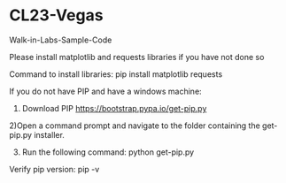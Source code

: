 # CL23-Vegas
Walk-in-Labs-Sample-Code

Please install matplotlib and requests libraries if you have not done so

Command to install libraries:
pip install matplotlib requests

If you do not have PIP and have a windows machine:
1) Download PIP
https://bootstrap.pypa.io/get-pip.py

2)Open a command prompt and navigate to the folder containing the get-pip.py installer.

3) Run the following command:
python get-pip.py

Verify pip version:
pip -v

